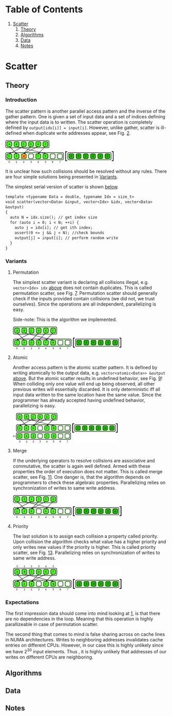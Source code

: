 
# Table of Contents

1.  [Scatter](#org1861adf)
    1.  [Theory](#orgb31d208)
    2.  [Algorithms](#orgc00e341)
    3.  [Data](#org2f99a20)
    4.  [Notes](#org9d45efe)



<a id="org1861adf"></a>

# Scatter


<a id="orgb31d208"></a>

## Theory



### Introduction

The scatter pattern is another parallel access pattern and the inverse of the gather pattern.
One is given a set of input data and a set of indices defining where the input data is to written.
The scatter operation is completely defined by `output[idx[i]] = input[i]`.
However, unlike gather, scatter is ill-defined when duplicate write addresses appear, see Fig. [2](#org3b9a8ab).

![img](figures/undef.png "Undefined scatter")

It is unclear how such collisions should be resolved without any rules.
There are four simple solutions being presented in [Variants](#orge23eca1).

The simplest serial version of scatter is shown [below](#orgc0472bf).

    template <typename Data = double, typename Idx = size_t>
    void scatter(vector<Data> &input, vector<Idx> &idx, vector<Data> &output)
    {
      auto N = idx.size(); // get index size
      for (auto i = 0; i < N; ++i) {
        auto j = idx[i]; // get ith index;
        assert(0 <= j && j < N); //check bounds
        output[j] = input[i]; // perform random write
      }
    }


<a id="orge23eca1"></a>

### Variants

1.  Permutation

    The simplest scatter variant is declaring all collisions illegal, e.g. `vector<Idx> idx` [above](#orgc0472bf) does not contain duplicates.
    This is called permutation scatter, see Fig. [7](#orgcc4646e).
    Permutation scatter should generally check if the inputs provided contain collisions (we did not, we trust ourselves).
    Since the operations are all independent, parallelizing is easy.
    
    Side-note: This is the algorithm we implemented.
    
    ![img](figures/permutation.png "Permutation scatter")

2.  Atomic

    Another access pattern is the atomic scatter pattern.
    It is defined by writing atomically to the output data, e.g. `vector<atomic<Data>> &output` [above](#orgc0472bf).
    But the atomic scatter results in undefined behavior, see Fig. [9](#orgf55669a)!
    When colliding only one value will end up being observed, all other previous writes will essentially discarded.
    It is only deterministic iff all input data written to the same location have the same value.
    Since the programmer has already accepted having undefined behavior, parallelizing is easy.
    
    ![img](figures/atomic.png "Atomic scatter")

3.  Merge

    If the underlying operators to resolve collisions are associative and commutative, the scatter is again well defined.
    Armed with these properties the order of execution does not matter.
    This is called merge scatter, see Fig. [11](#org532c6f9).
    One danger is, that the algorithm depends on programmers to check these algebraic properties.
    Parallelizing relies on synchronization of writes to same write address.
    
    ![img](figures/merge.png "Merge scatter")

4.  Priority

    The last solution is to assign each collision a property called priority.
    Upon collision the algorithm checks what value has a higher priority and only writes new values if the priority is higher.
    This is called priority scatter, see Fig. [13](#orgf51f668).
    Parallelizing relies on synchronization of writes to same write address.
    
    ![img](figures/priority.png "Priority scatter")


### Expectations

The first impression data should come into mind looking at [1](#orgc0472bf), is that there are no dependencies in the loop.
Meaning that this operation is highly parallizeable in case of permutation scatter.

The second thing that comes to mind is false sharing across on cache lines in NUMA architectures.
Writes to neighboring addresses invalidates cache entries on different CPUs.
However, in our case this is highly unlikely since we have $2^{30}$ input elements.
Thus , it is highly unlikely that addresses of our writes on different CPUs are neighboring.


<a id="orgc00e341"></a>

## Algorithms


<a id="org2f99a20"></a>

## Data


<a id="org9d45efe"></a>

## Notes

